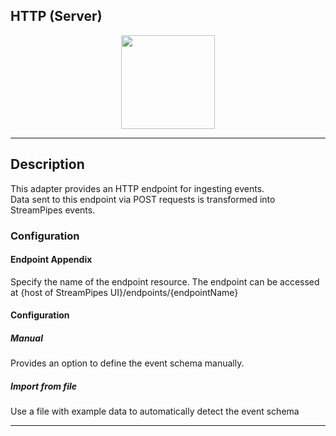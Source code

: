 <!--
  ~ Licensed to the Apache Software Foundation (ASF) under one or more
  ~ contributor license agreements.  See the NOTICE file distributed with
  ~ this work for additional information regarding copyright ownership.
  ~ The ASF licenses this file to You under the Apache License, Version 2.0
  ~ (the "License"); you may not use this file except in compliance with
  ~ the License.  You may obtain a copy of the License at
  ~
  ~    http://www.apache.org/licenses/LICENSE-2.0
  ~
  ~ Unless required by applicable law or agreed to in writing, software
  ~ distributed under the License is distributed on an "AS IS" BASIS,
  ~ WITHOUT WARRANTIES OR CONDITIONS OF ANY KIND, either express or implied.
  ~ See the License for the specific language governing permissions and
  ~ limitations under the License.
  ~
  -->

## HTTP (Server)

<p align="center"> 
    <img src="icon.png" width="150px;" class="pe-image-documentation"/>
</p>

***

## Description

This adapter provides an HTTP endpoint for ingesting events.  
Data sent to this endpoint via POST requests is transformed into StreamPipes events.

### Configuration

#### Endpoint Appendix
   Specify the name of the endpoint resource. The endpoint can be accessed at {host of StreamPipes UI}/endpoints/{endpointName}

#### Configuration
##### Manual
Provides an option to define the event schema manually.

##### Import from file
Use a file with example data to automatically detect the event schema

***


